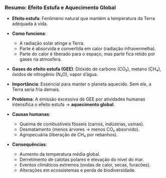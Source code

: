 ### **Resumo: Efeito Estufa e Aquecimento Global**

- **Efeito estufa**: Fenômeno natural que mantém a temperatura da Terra adequada à vida.
    
- **Como funciona**:
    - A radiação solar atinge a Terra.
    - Parte é absorvida e convertida em calor (radiação infravermelha).
    - Parte do calor é liberado para o espaço, mas parte fica retido por gases na atmosfera.
 
- **Gases do efeito estufa (GEE)**: Dióxido de carbono (CO₂), metano (CH₄), óxidos de nitrogênio (N₂O), vapor d’água.
- **Importância**: Essencial para manter o planeta aquecido. Sem ele, a Terra seria fria demais.
- **Problema**: A emissão excessiva de GEE por atividades humanas intensifica o efeito estufa → **aquecimento global**.
- **Causas humanas**:
    - Queima de combustíveis fósseis (carros, indústrias, usinas).
    - Desmatamento (menos árvores → menos CO₂ absorvido).
    - Agropecuária (liberação de CH₄ por rebanhos).
        
- **Consequências**:
    - Aumento da temperatura média global.
    - Derretimento de calotas polares e elevação do nível do mar.
    - Eventos climáticos extremos (ondas de calor, secas, furacões).
    - Alterações em ecossistemas e perda de biodiversidade.